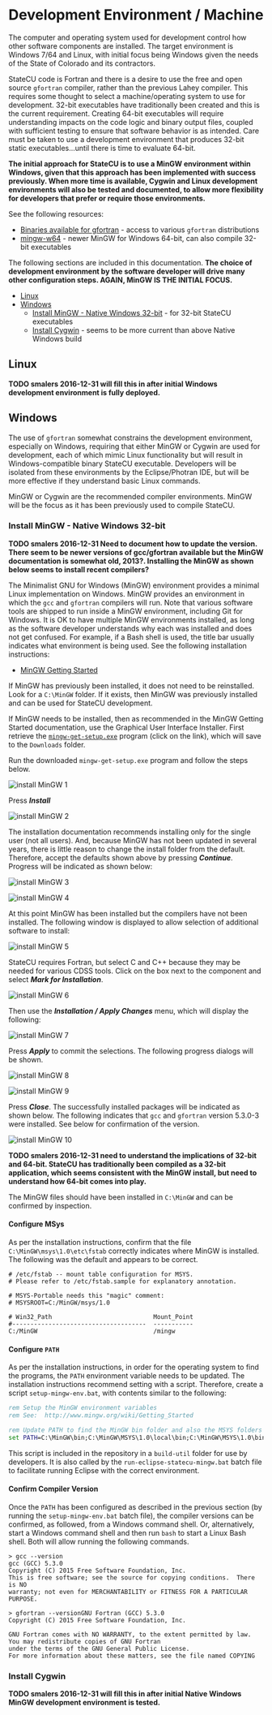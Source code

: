 # Development Environment / Machine

The computer and operating system used for development control how other software components are installed.
The target environment is Windows 7/64 and Linux, with initial focus being Windows given the
needs of the State of Colorado and its contractors.

StateCU code is Fortran and there is a desire to use the free and open source `gfortran` compiler,
rather than the previous Lahey compiler.
This requires some thought to select a machine/operating system to use for development.
32-bit executables have traditionally been created and this is the current requirement.
Creating 64-bit executables will require understanding impacts on the code logic and binary output files,
coupled with sufficient testing to ensure that software behavior is as intended.
Care must be taken to use a development environment that produces 32-bit static executables...until there is time to evaluate 64-bit.

**The initial approach for StateCU is to use a MinGW environment within Windows,
given that this approach has been implemented with success previously.
When more time is available, Cygwin and Linux development environments will also be tested and documented,
to allow more flexibility for developers that prefer or require those environments.**

See the following resources:

* [Binaries available for gfortran](https://gcc.gnu.org/wiki/GFortranBinaries) - access to various `gfortran` distributions
* [mingw-w64](http://mingw-w64.org/doku.php) - newer MinGW for Windows 64-bit, can also compile 32-bit executables

The following sections are included in this documentation.
**The choice of development environment by the software developer will drive many other configuration steps.
AGAIN, MinGW IS THE INITIAL FOCUS.**

* [Linux](#linux)
* [Windows](#windows)
	+ [Install MinGW - Native Windows 32-bit](#install-mingw-native-windows-32-bit) - for 32-bit StateCU executables
	+ [Install Cygwin](#install-cygwin) - seems to be more current than above Native Windows build

## Linux

**TODO smalers 2016-12-31 will fill this in after initial Windows development environment is fully deployed.**

## Windows

The use of `gfortran` somewhat constrains the development environment, especially on Windows,
requiring that either MinGW or Cygwin are used for development,
each of which mimic Linux functionality but will result in Windows-compatible binary StateCU executable.
Developers will be isolated from these environments by the Eclipse/Photran IDE,
but will be more effective if they understand basic Linux commands.

MinGW or Cygwin are the recommended compiler environments.
MinGW will be the focus as it has been previously used to compile StateCU.

### Install MinGW - Native Windows 32-bit

**TODO smalers 2016-12-31 Need to document how to update the version.
There seem to be newer versions of gcc/gfortran available but the MinGW documentation is somewhat old, 2013?.
Installing the MinGW as shown below seems to install recent compilers?**

The Minimalist GNU for Windows (MinGW) environment provides a minimal Linux implementation on Windows.
MinGW provides an environment in which the `gcc` and `gfortran` compilers will run.
Note that various software tools are shipped to run inside a MinGW environment, including Git for Windows.
It is OK to have multiple MinGW environments installed, as long as the software developer understands why each was installed
and does not get confused.  For example, if a Bash shell is used, the title bar usually indicates what environment is being used.
See the following installation instructions:

* [MinGW Getting Started](http://www.mingw.org/wiki/Getting_Started)

If MinGW has previously been installed, it does not need to be reinstalled.
Look for a `C:\MinGW` folder.  If it exists, then MinGW was previously installed and can be used for StateCU development.

If MinGW needs to be installed, then as recommended in the MinGW Getting Started documentation, use the Graphical User Interface Installer.
First retrieve the [`mingw-get-setup.exe`](https://sourceforge.net/projects/mingw/files/latest/download) program (click on the link),
which will save to the `Downloads` folder.

Run the downloaded `mingw-get-setup.exe` program and follow the steps below.

![install MinGW 1](machine-images/install-mingw-1.png)

Press ***Install***

![install MinGW 2](machine-images/install-mingw-2.png)

The installation documentation recommends installing only for the single user (not all users).
And, because MinGW has not been updated in several years, there is little reason to change the install folder from the default.
Therefore, accept the defaults shown above by pressing ***Continue***.  Progress will be indicated as shown below:

![install MinGW 3](machine-images/install-mingw-3.png)

![install MinGW 4](machine-images/install-mingw-4.png)

At this point MinGW has been installed but the compilers have not been installed.
The following window is displayed to allow selection of additional software to install:

![install MinGW 5](machine-images/install-mingw-5.png)

StateCU requires Fortran, but select C and C++ because they may be needed for various CDSS tools.
Click on the box next to the component and select ***Mark for Installation***.

![install MinGW 6](machine-images/install-mingw-6.png)

Then use the ***Installation / Apply Changes*** menu, which will display the following:

![install MinGW 7](machine-images/install-mingw-7.png)

Press ***Apply*** to commit the selections.  The following progress dialogs will be shown.

![install MinGW 8](machine-images/install-mingw-8.png)

![install MinGW 9](machine-images/install-mingw-9.png)

Press ***Close***.  The successfully installed packages will be indicated as shown below.
The following indicates that `gcc` and `gfortran` version 5.3.0-3 were installed.
See below for confirmation of the version.

![install MinGW 10](machine-images/install-mingw-10.png)

**TODO smalers 2016-12-31 need to understand the implications of 32-bit and 64-bit.
StateCU has traditionally been compiled as a 32-bit application,
which seems consistent with the MinGW install, but need to understand how 64-bit comes into play.**

The MinGW files should have been installed in `C:\MinGW` and can be confirmed by inspection.

#### Configure MSys

As per the installation instructions, confirm that the file `C:\MinGW\msys\1.0\etc\fstab` correctly indicates where MinGW is installed.
The following was the default and appears to be correct.

```text
# /etc/fstab -- mount table configuration for MSYS.
# Please refer to /etc/fstab.sample for explanatory annotation.

# MSYS-Portable needs this "magic" comment:
# MSYSROOT=C:/MinGW/msys/1.0

# Win32_Path                            Mount_Point
#-------------------------------------  -----------
C:/MinGW                                /mingw

```

#### Configure `PATH`

As per the installation instructions, in order for the operating system to find the programs,
the `PATH` environment variable needs to be updated.
The installation instructions recommend setting with a script.
Therefore, create a script `setup-mingw-env.bat`, with contents similar to the following:

```bat
rem Setup the MinGW environment variables
rem See:  http://www.mingw.org/wiki/Getting_Started

rem Update PATH to find the MinGW bin folder and also the MSYS folders (Unix utilities).
set PATH=C:\MinGW\bin;C:\MinGW\MSYS\1.0\local\bin;C:\MinGW\MSYS\1.0\bin;%PATH%
```
This script is included in the repository in a `build-util` folder for use by developers.
It is also called by the `run-eclipse-statecu-mingw.bat` batch file to facilitate running Eclipse with the correct environment.

#### Confirm Compiler Version

Once the `PATH` has been configured as described in the previous section (by running the `setup-mingw-env.bat` batch file),
the compiler versions can be confirmed, as followed,
from a Windows command shell.  Or, alternatively, start a Windows command shell and then run `bash` to start a Linux Bash shell.
Both will allow running the following commands.

```com
> gcc --version
gcc (GCC) 5.3.0
Copyright (C) 2015 Free Software Foundation, Inc.
This is free software; see the source for copying conditions.  There is NO
warranty; not even for MERCHANTABILITY or FITNESS FOR A PARTICULAR PURPOSE.

> gfortran --versionGNU Fortran (GCC) 5.3.0
Copyright (C) 2015 Free Software Foundation, Inc.

GNU Fortran comes with NO WARRANTY, to the extent permitted by law.
You may redistribute copies of GNU Fortran
under the terms of the GNU General Public License.
For more information about these matters, see the file named COPYING
```

### Install Cygwin

**TODO smalers 2016-12-31 will fill this in after initial Native Windows MinGW development environment is tested.**
